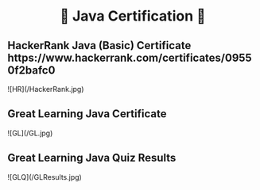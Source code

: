 <h1 align="center">📜 Java Certification 📜</h1>

<h2>HackerRank Java (Basic) Certificate <br>https://www.hackerrank.com/certificates/09550f2bafc0</h2>
![HR](/HackerRank.jpg)
<br>
<h2>Great Learning Java Certificate</h2>
![GL](/GL.jpg)
<br>
<h2>Great Learning Java Quiz Results</h2>
![GLQ](/GLResults.jpg)
